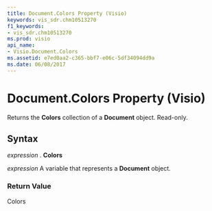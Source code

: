 ```yaml
---
title: Document.Colors Property (Visio)
keywords: vis_sdr.chm10513270
f1_keywords:
- vis_sdr.chm10513270
ms.prod: visio
api_name:
- Visio.Document.Colors
ms.assetid: e7ed0aa2-c365-bbf7-e06c-5df34094dd9a
ms.date: 06/08/2017
---
```



# Document.Colors Property (Visio)

Returns the **Colors** collection of a **Document** object. Read-only.


## Syntax

 _expression_ . **Colors**

 _expression_ A variable that represents a **Document** object.


### Return Value

Colors


